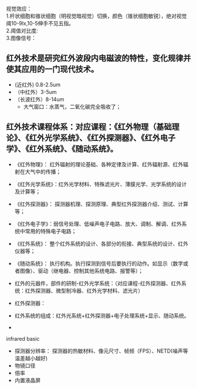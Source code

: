 视觉效应：    
  1.杆状细胞和锥状细胞（明视觉暗视觉）切换，颜色（锥状细胞敏锐），绝对视觉阈10-9lx,10-5伸手不见五指。  
  2.阈值对比度:  
  3.图像信号：
## 红外技术是研究红外波段内电磁波的特性，变化规律并使其应用的一门现代技术。  
  - (近红外) 0.8-2.5um  
  - （中红外）3-5um  
  - （长波红外）8-14um  
    - 大气窗口：水蒸气，二氧化碳完全吸收了；  
    
## 红外技术课程体系：对应课程：《红外物理（基础理论》、《红外光学系统》、《红外探测器》、《红外电子学》、《红外系统》、《随动系统》。
  - 《红外物理》：    红外辐射的理论基础、各种定律及计算、红外辐射源、红外辐射在大气中的传播；    
  
  - 《红外光学系统》：红外光学材料、特殊滤光片、薄膜光学、光学系统的设计及计算等；    
  
  - 《红外探测器》：  探测器机理、探测原理、典型红外探测器介绍、测试、计算等；    
  
  - 《红外电子学》：弱信号处理、低噪声电子电路、放大、调制、解调、红外系统中常用的特殊电子电路；    
  
  - 《红外系统》：  整个红外系统的设计、各部分的衔接、典型系统的设计、红外仪器等；  
  
  - 《随动系统》：  执行机构。执行探测到信号后要执行的动作。如显示（数字或者图像）、驱动（继电器、控制其他系统电路、报警等）；
  
  - 红外的元器件，部件的研制-红外光学系统：（对应课程-红外探测器、红外系统：红外探测器、微型制冷器、红外光学材料、滤光片）    
  - 红外探测器：  
  - 红外系统的组成：红外光系统+红外探测器+电子处理系统+显示、随动系统。  
  - 
  
 infrared basic  
  - 探测器分辨率：  探测器的热敏材料、像元尺寸、帧频（FPS）、NETD(噪声等温差越小越好)
  - 物镜口径  
  - 倍率  
  - 内置液晶屏  
  
